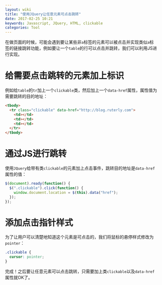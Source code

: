 ```yaml
---
layout: wiki
title: "使用JQuery让任意元素可点击跳转"
date: 2017-02-25 10:21
keywords: Javascript, JQuery, HTML, clickable
categories: Tool
---
```


在做页面的时候，可能会遇到要让某些非`a`标签的元素可以被点击并实现类似`a`标签的链接跳转功能，例如要让一个`table`的行可以点击并跳转，我们可以利用JS进行实现。

# 给需要点击跳转的元素加上标识

例如给`table`的`tr`加上一个`clickable`类，然后加上一个`data-href`属性，属性值为需要跳转的目的地址：

```html
<tbody>
  <tr class="clickable" data-href="http://blog.ruterly.com">
    <td></td>
    <td></td>
    <td></td>
  </tr>
</tbody>
```

# 通过JS进行跳转

使用`JQuery`给带有类`clickable`的元素加上点击事件，跳转目的地址是`data-href`属性的值：

```javascript
$(document).ready(function() {
  $(".clickable").click(function() {
    window.document.location = $(this).data("href");
  });
});
```

# 添加点击指针样式

为了让用户可以清楚地知道这个元素是可点击的，我们将鼠标的悬停样式修改为`pointer`：

```css
.clickable {
  cursor: pointer;
}
```

完成！之后要让任意元素可以点击跳转，只需要加上类`clickable`以及`data-href`属性就OK了。
